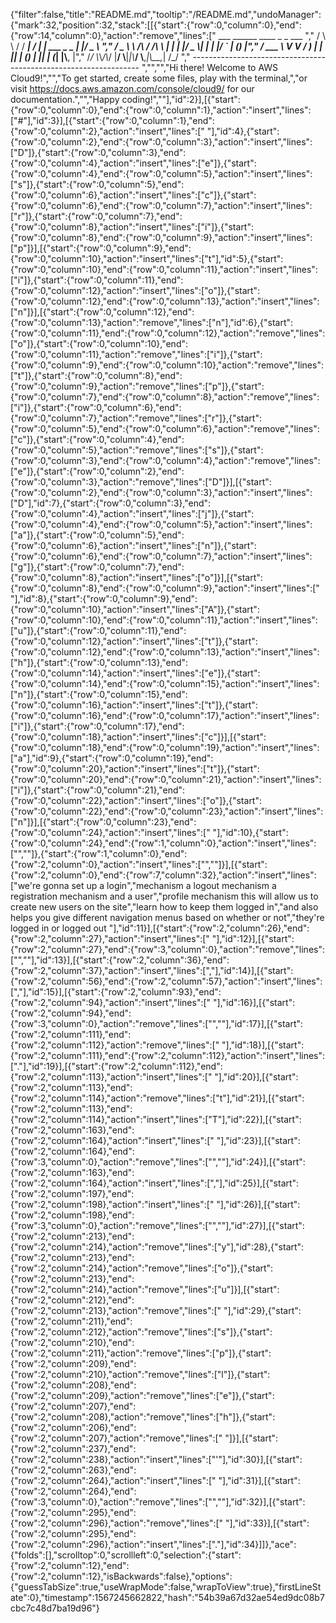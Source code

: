 {"filter":false,"title":"README.md","tooltip":"/README.md","undoManager":{"mark":32,"position":32,"stack":[[{"start":{"row":0,"column":0},"end":{"row":14,"column":0},"action":"remove","lines":["         ___        ______     ____ _                 _  ___  ","        / \\ \\      / / ___|   / ___| | ___  _   _  __| |/ _ \\ ","       / _ \\ \\ /\\ / /\\___ \\  | |   | |/ _ \\| | | |/ _` | (_) |","      / ___ \\ V  V /  ___) | | |___| | (_) | |_| | (_| |\\__, |","     /_/   \\_\\_/\\_/  |____/   \\____|_|\\___/ \\__,_|\\__,_|  /_/ "," ----------------------------------------------------------------- ","","","Hi there! Welcome to AWS Cloud9!","","To get started, create some files, play with the terminal,","or visit https://docs.aws.amazon.com/console/cloud9/ for our documentation.","","Happy coding!",""],"id":2}],[{"start":{"row":0,"column":0},"end":{"row":0,"column":1},"action":"insert","lines":["#"],"id":3}],[{"start":{"row":0,"column":1},"end":{"row":0,"column":2},"action":"insert","lines":[" "],"id":4},{"start":{"row":0,"column":2},"end":{"row":0,"column":3},"action":"insert","lines":["D"]},{"start":{"row":0,"column":3},"end":{"row":0,"column":4},"action":"insert","lines":["e"]},{"start":{"row":0,"column":4},"end":{"row":0,"column":5},"action":"insert","lines":["s"]},{"start":{"row":0,"column":5},"end":{"row":0,"column":6},"action":"insert","lines":["c"]},{"start":{"row":0,"column":6},"end":{"row":0,"column":7},"action":"insert","lines":["r"]},{"start":{"row":0,"column":7},"end":{"row":0,"column":8},"action":"insert","lines":["i"]},{"start":{"row":0,"column":8},"end":{"row":0,"column":9},"action":"insert","lines":["p"]}],[{"start":{"row":0,"column":9},"end":{"row":0,"column":10},"action":"insert","lines":["t"],"id":5},{"start":{"row":0,"column":10},"end":{"row":0,"column":11},"action":"insert","lines":["i"]},{"start":{"row":0,"column":11},"end":{"row":0,"column":12},"action":"insert","lines":["o"]},{"start":{"row":0,"column":12},"end":{"row":0,"column":13},"action":"insert","lines":["n"]}],[{"start":{"row":0,"column":12},"end":{"row":0,"column":13},"action":"remove","lines":["n"],"id":6},{"start":{"row":0,"column":11},"end":{"row":0,"column":12},"action":"remove","lines":["o"]},{"start":{"row":0,"column":10},"end":{"row":0,"column":11},"action":"remove","lines":["i"]},{"start":{"row":0,"column":9},"end":{"row":0,"column":10},"action":"remove","lines":["t"]},{"start":{"row":0,"column":8},"end":{"row":0,"column":9},"action":"remove","lines":["p"]},{"start":{"row":0,"column":7},"end":{"row":0,"column":8},"action":"remove","lines":["i"]},{"start":{"row":0,"column":6},"end":{"row":0,"column":7},"action":"remove","lines":["r"]},{"start":{"row":0,"column":5},"end":{"row":0,"column":6},"action":"remove","lines":["c"]},{"start":{"row":0,"column":4},"end":{"row":0,"column":5},"action":"remove","lines":["s"]},{"start":{"row":0,"column":3},"end":{"row":0,"column":4},"action":"remove","lines":["e"]},{"start":{"row":0,"column":2},"end":{"row":0,"column":3},"action":"remove","lines":["D"]}],[{"start":{"row":0,"column":2},"end":{"row":0,"column":3},"action":"insert","lines":["D"],"id":7},{"start":{"row":0,"column":3},"end":{"row":0,"column":4},"action":"insert","lines":["j"]},{"start":{"row":0,"column":4},"end":{"row":0,"column":5},"action":"insert","lines":["a"]},{"start":{"row":0,"column":5},"end":{"row":0,"column":6},"action":"insert","lines":["n"]},{"start":{"row":0,"column":6},"end":{"row":0,"column":7},"action":"insert","lines":["g"]},{"start":{"row":0,"column":7},"end":{"row":0,"column":8},"action":"insert","lines":["o"]}],[{"start":{"row":0,"column":8},"end":{"row":0,"column":9},"action":"insert","lines":[" "],"id":8},{"start":{"row":0,"column":9},"end":{"row":0,"column":10},"action":"insert","lines":["A"]},{"start":{"row":0,"column":10},"end":{"row":0,"column":11},"action":"insert","lines":["u"]},{"start":{"row":0,"column":11},"end":{"row":0,"column":12},"action":"insert","lines":["t"]},{"start":{"row":0,"column":12},"end":{"row":0,"column":13},"action":"insert","lines":["h"]},{"start":{"row":0,"column":13},"end":{"row":0,"column":14},"action":"insert","lines":["e"]},{"start":{"row":0,"column":14},"end":{"row":0,"column":15},"action":"insert","lines":["n"]},{"start":{"row":0,"column":15},"end":{"row":0,"column":16},"action":"insert","lines":["t"]},{"start":{"row":0,"column":16},"end":{"row":0,"column":17},"action":"insert","lines":["i"]},{"start":{"row":0,"column":17},"end":{"row":0,"column":18},"action":"insert","lines":["c"]}],[{"start":{"row":0,"column":18},"end":{"row":0,"column":19},"action":"insert","lines":["a"],"id":9},{"start":{"row":0,"column":19},"end":{"row":0,"column":20},"action":"insert","lines":["t"]},{"start":{"row":0,"column":20},"end":{"row":0,"column":21},"action":"insert","lines":["i"]},{"start":{"row":0,"column":21},"end":{"row":0,"column":22},"action":"insert","lines":["o"]},{"start":{"row":0,"column":22},"end":{"row":0,"column":23},"action":"insert","lines":["n"]}],[{"start":{"row":0,"column":23},"end":{"row":0,"column":24},"action":"insert","lines":[" "],"id":10},{"start":{"row":0,"column":24},"end":{"row":1,"column":0},"action":"insert","lines":["",""]},{"start":{"row":1,"column":0},"end":{"row":2,"column":0},"action":"insert","lines":["",""]}],[{"start":{"row":2,"column":0},"end":{"row":7,"column":32},"action":"insert","lines":["we're gonna set up a login","mechanism a logout mechanism a registration mechanism and a user","profile mechanism this will allow us to create new users on the site","learn how to keep them logged in","and also helps you give different navigation menus based on whether or not","they're logged in or logged out "],"id":11}],[{"start":{"row":2,"column":26},"end":{"row":2,"column":27},"action":"insert","lines":[" "],"id":12}],[{"start":{"row":2,"column":27},"end":{"row":3,"column":0},"action":"remove","lines":["",""],"id":13}],[{"start":{"row":2,"column":36},"end":{"row":2,"column":37},"action":"insert","lines":[","],"id":14}],[{"start":{"row":2,"column":56},"end":{"row":2,"column":57},"action":"insert","lines":[","],"id":15}],[{"start":{"row":2,"column":93},"end":{"row":2,"column":94},"action":"insert","lines":[" "],"id":16}],[{"start":{"row":2,"column":94},"end":{"row":3,"column":0},"action":"remove","lines":["",""],"id":17}],[{"start":{"row":2,"column":111},"end":{"row":2,"column":112},"action":"remove","lines":[" "],"id":18}],[{"start":{"row":2,"column":111},"end":{"row":2,"column":112},"action":"insert","lines":["."],"id":19}],[{"start":{"row":2,"column":112},"end":{"row":2,"column":113},"action":"insert","lines":[" "],"id":20}],[{"start":{"row":2,"column":113},"end":{"row":2,"column":114},"action":"remove","lines":["t"],"id":21}],[{"start":{"row":2,"column":113},"end":{"row":2,"column":114},"action":"insert","lines":["T"],"id":22}],[{"start":{"row":2,"column":163},"end":{"row":2,"column":164},"action":"insert","lines":[" "],"id":23}],[{"start":{"row":2,"column":164},"end":{"row":3,"column":0},"action":"remove","lines":["",""],"id":24}],[{"start":{"row":2,"column":163},"end":{"row":2,"column":164},"action":"insert","lines":[","],"id":25}],[{"start":{"row":2,"column":197},"end":{"row":2,"column":198},"action":"insert","lines":[" "],"id":26}],[{"start":{"row":2,"column":198},"end":{"row":3,"column":0},"action":"remove","lines":["",""],"id":27}],[{"start":{"row":2,"column":213},"end":{"row":2,"column":214},"action":"remove","lines":["y"],"id":28},{"start":{"row":2,"column":213},"end":{"row":2,"column":214},"action":"remove","lines":["o"]},{"start":{"row":2,"column":213},"end":{"row":2,"column":214},"action":"remove","lines":["u"]}],[{"start":{"row":2,"column":212},"end":{"row":2,"column":213},"action":"remove","lines":[" "],"id":29},{"start":{"row":2,"column":211},"end":{"row":2,"column":212},"action":"remove","lines":["s"]},{"start":{"row":2,"column":210},"end":{"row":2,"column":211},"action":"remove","lines":["p"]},{"start":{"row":2,"column":209},"end":{"row":2,"column":210},"action":"remove","lines":["l"]},{"start":{"row":2,"column":208},"end":{"row":2,"column":209},"action":"remove","lines":["e"]},{"start":{"row":2,"column":207},"end":{"row":2,"column":208},"action":"remove","lines":["h"]},{"start":{"row":2,"column":206},"end":{"row":2,"column":207},"action":"remove","lines":[" "]}],[{"start":{"row":2,"column":237},"end":{"row":2,"column":238},"action":"insert","lines":["'"],"id":30}],[{"start":{"row":2,"column":263},"end":{"row":2,"column":264},"action":"insert","lines":[" "],"id":31}],[{"start":{"row":2,"column":264},"end":{"row":3,"column":0},"action":"remove","lines":["",""],"id":32}],[{"start":{"row":2,"column":295},"end":{"row":2,"column":296},"action":"remove","lines":[" "],"id":33}],[{"start":{"row":2,"column":295},"end":{"row":2,"column":296},"action":"insert","lines":["."],"id":34}]]},"ace":{"folds":[],"scrolltop":0,"scrollleft":0,"selection":{"start":{"row":2,"column":12},"end":{"row":2,"column":12},"isBackwards":false},"options":{"guessTabSize":true,"useWrapMode":false,"wrapToView":true},"firstLineState":0},"timestamp":1567245662822,"hash":"54b39a67d32ae54ed9dc08b7cbc7c48d7ba19d96"}